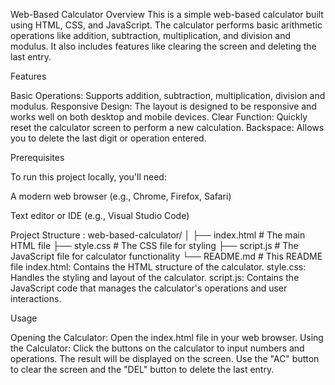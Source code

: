 Web-Based Calculator
Overview
This is a simple web-based calculator built using HTML, CSS, and JavaScript. The calculator performs basic arithmetic operations like addition, subtraction, multiplication, and division and modulus. It also includes features like clearing the screen and deleting the last entry.

Features


Basic Operations: Supports addition, subtraction, multiplication,  division and modulus.
Responsive Design: The layout is designed to be responsive and works well on both desktop and mobile devices.
Clear Function: Quickly reset the calculator screen to perform a new calculation.
Backspace: Allows you to delete the last digit or operation entered.


Prerequisites

To run this project locally, you'll need:

A modern web browser (e.g., Chrome, Firefox, Safari)

Text editor or IDE (e.g., Visual Studio Code)

Project Structure :
web-based-calculator/
│
├── index.html       # The main HTML file
├── style.css        # The CSS file for styling
├── script.js        # The JavaScript file for calculator functionality
└── README.md        # This README file
index.html: Contains the HTML structure of the calculator.
style.css: Handles the styling and layout of the calculator.
script.js: Contains the JavaScript code that manages the calculator's operations and user interactions.

Usage

Opening the Calculator:
Open the index.html file in your web browser.
Using the Calculator:
Click the buttons on the calculator to input numbers and operations.
The result will be displayed on the screen.
Use the "AC" button to clear the screen and the "DEL"  button to delete the last entry.
